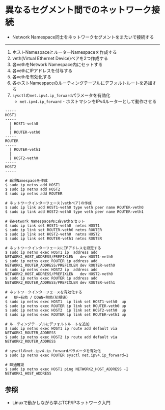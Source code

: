# 異なるセグメント間でのネットワーク接続
- Network Namespace同士をネットワークセグメントをまたいで接続する

---

1. ホストNamespaceとルーターNamespaceを作成する
2. veth(Virtual Ethernet Device)ペアを2つ作成する
3. 各vethをNetwork Namespace内にセットする
4. 各vethにIPアドレスを付与する
5. 各vethを有効化する
6. 各ホストNamespaceのルーティングテーブルにデフォルトルートを追加する
7. `sysctl`の`net.ipv4.ip_forward`パラメータを有効化
    - `net.ipv4.ip_forward` - ホストマシンをIPv4ルーターとして動作させる

```
-----
HOST1
-----
  | HOST1-veth0
  |
  | ROUTER-veth0
-----
ROUTER
-----
  | ROUTER-veth1
  |
  | HOST2-veth0
-----
HOST2
-----
```

```
# 新規Namespaceを作成
$ sudo ip netns add HOST1
$ sudo ip netns add HOST2
$ sudo ip netns add ROUTER

# ネットワークインターフェース(vethペア)の作成
$ sudo ip link add HOST1-veth0 type veth peer name ROUTER-veth0
$ sudo ip link add HOST2-veth0 type veth peer name ROUTER-veth1

# 各Network Namespace内に各vethをセット
$ sudo ip link set HOST1-veth0  netns HOST1
$ sudo ip link set ROUTER-veth0 netns ROUTER
$ sudo ip link set HOST2-veth0  netns HOST2
$ sudo ip link set ROUTER-veth1 netns ROUTER

# ネットワークインターフェースにIPアドレスを設定する
$ sudo ip netns exec HOST1 ip  address add NETWORK1_HOST_ADDRESS/PREFIXLEN   dev HOST1-veth0
$ sudo ip netns exec ROUTER ip address add NETWORK1_ROUTER_ADDRESS/PREFIXLEN dev ROUTER-veth0
$ sudo ip netns exec HOST2 ip  address add NETWORK2_HOST_ADDRESS/PREFIXLEN   dev HOST2-veth0
$ sudo ip netns exec ROUTER ip address add NETWORK2_ROUTER_ADDRESS/PREFIXLEN dev ROUTER-veth1

# ネットワークインターフェースを有効化する
#   UP=有効 / DOWN=無効(初期値)
$ sudo ip netns exec HOST1  ip link set HOST1-veth0  up
$ sudo ip netns exec ROUTER ip link set ROUTER-veth0 up
$ sudo ip netns exec HOST2  ip link set HOST2-veth0  up
$ sudo ip netns exec ROUTER ip link set ROUTER-veth1 up

# ルーティングテーブルにデフォルトルートを追加
$ sudo ip netns exec HOST1 ip route add default via NETWORK1_ROUTER_ADDRESS
$ sudo ip netns exec HOST2 ip route add default via NETWORK2_ROUTER_ADDRESS

# sysctlのnet.ipv4.ip_forwardパラメータを有効化
$ sudo ip netns exec ROUTER sysctl net.ipv4.ip_forward=1

# 疎通確認
$ sudo ip netns exec HOST1 ping NETWORK2_HOST_ADDRESS -I NETWORK1_HOST_ADDRESS
```

## 参照
- Linuxで動かしながら学ぶTCP/IPネットワーク入門
